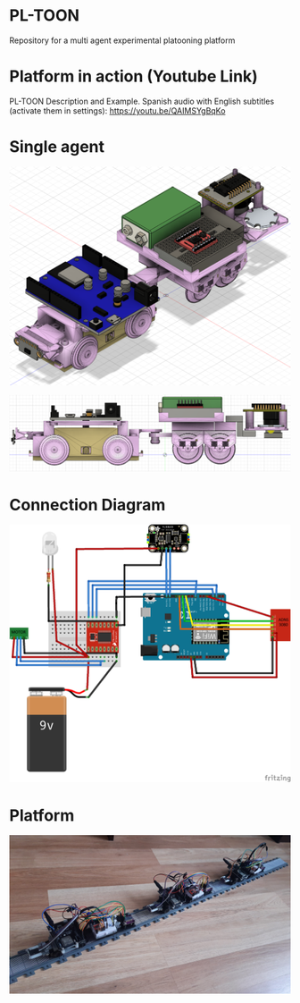 # PL-TOON
Repository for a multi agent experimental platooning platform 

# Platform in action (Youtube Link)
PL-TOON Description and Example. Spanish audio with English subtitles (activate them in settings):
https://youtu.be/QAIMSYgBqKo

# Single agent
![Single Agent 3D](/fusion360_images/angle.png)


![Single Agent 3D side](/fusion360_images/side%20view.png)

# Connection Diagram
![Single Agent Connection Diagram](/Agente.png)

# Platform 
![Many agents real](/fusion360_images/many.jpg)
